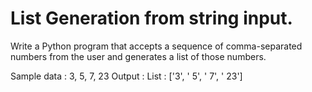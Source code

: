 # List Generation from string input.
Write a Python program that accepts a sequence of comma-separated numbers from the user and generates a list of those numbers.

Sample data : 3, 5, 7, 23
Output :
List : ['3', ' 5', ' 7', ' 23']